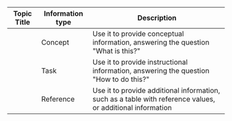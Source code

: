 |Topic Title | Information type | Description |
| --| --- | ---
|| Concept | Use it to provide conceptual information, answering the question "What is this?" |
|| Task | Use it to provide instructional information, answering the question "How to do this?" |
|| Reference | Use it to provide additional information, such as a table with reference values, or additional information |